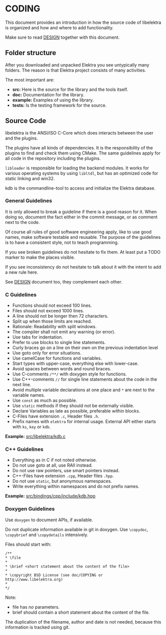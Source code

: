# CODING #

This document provides an introduction in how the source code of
libelektra is organized and how and where to add functionality.

Make sure to read [DESIGN](DESIGN.md) together with this document.

## Folder structure ##

After you downloaded and unpacked Elektra you see untypically many
folders. The reason is that Elektra project consists of many activities.

The most important are:

 * **src:** Here is the source for the library and the tools itself.
 * **doc:** Documentation for the library.
 * **example:** Examples of using the library.
 * **tests:** Is the testing framework for the source.

## Source Code ##

libelektra is the ANSI/ISO C-Core which does interacts between the user
and the plugins.

The plugins have all kinds of dependencies. It is the responsibility of
the plugins to find and check them using CMake. The same guidelines
apply for all code in the repository including the plugins.

`libloader` is responsible for loading the backend modules. It works for
various operating systems by using `libltdl`, but has an optimized code
for static linking and win32.

kdb is the commandline-tool to access and initialize the Elektra database.

### General Guidelines ###

It is only allowed to break a guideline if there is a good reason
for it. When doing so, document the fact either in the commit message,
or as comment next to the code.

Of course all rules of good software engineering apply, like to
use good names, make software testable and reusable.
The purpose of the guidelines is to have a consistent
style, not to teach programming.

If you see broken guidelines do not hesitate to fix them. At least put a
TODO marker to make the places visible.

If you see inconsistency do not hesitate to talk about it with the
intent to add a new rule here.

See [DESIGN](DESIGN.md) document too, they complement each other.


### C Guidelines ###

 * Functions should not exceed 100 lines.
 * Files should not exceed 1000 lines.
 * A line should not be longer then 72 characters.
 * Split up when those limits are reached.
 * Rationale: Readability with split windows.
 * The compiler shall not emit any warning (or error).
 * Use tabs for indentation.
 * Prefer to use blocks to single line statements.
 * Curly braces go on a line on their own on the previous indentation level
 * Use goto only for error situations.
 * Use camelCase for functions and variables.
 * Start types with upper-case, everything else with lower-case.
 * Avoid spaces between words and round braces.
 * Use C-comments `/**/` with doxygen style for functions.
 * Use C++-comments `//` for single line statements about the code in the
next line.
 * Avoid multiple variable declarations at one place and `*` are next to the
variable names.
 * Use `const` as much as possible.
 * Use `static` methods if they should not be externally visible.
 * Declare Variables as late as possible, preferable within blocks.
 * C-Files have extension `.c`, Header files `.h`.
 * Prefix names with `elektra` for internal usage. External API either starts
with `ks`, `key` or `kdb`.

**Example:** [src/libelektra/kdb.c](../src/libelektra/kdb.c)


### C++ Guidelines ###

 * Everything as in C if not noted otherwise.
 * Do not use goto at all, use RAII instead.
 * Do not use raw pointers, use smart pointers instead.
 * C++-Files have extension `.cpp`, Header files `.hpp`.
 * Do not use `static`, but anonymous namespaces.
 * Write everything within namespaces and do not prefix names.

**Example:** [src/bindings/cpp/include/kdb.hpp](../src/bindings/cpp/include/kdb.hpp)


### Doxygen Guidelines ###

Use `doxygen` to document APIs, if available.

Do not duplicate information available in git in doxygen.
Use `\copydoc`, `\copybrief` and `\copydetails` intensively.


Files should start with:

	/**
	* \file
	*
	* \brief <short statement about the content of the file>
	*
	* \copyright BSD License (see doc/COPYING or http://www.libelektra.org)
	*
	*/

Note:
- file has *no* parameters.
- brief should contain a short statement about the content of the file.

The duplication of the filename, author and date is not needed, because
this information is tracked using git.
